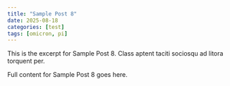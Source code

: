 ```yaml
---
title: "Sample Post 8"
date: 2025-08-18
categories: [test]
tags: [omicron, pi]
---
```

This is the excerpt for Sample Post 8. Class aptent taciti sociosqu ad litora torquent per.

Full content for Sample Post 8 goes here.
